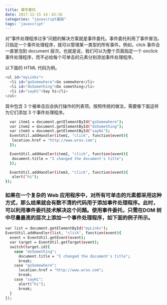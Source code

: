 ```yaml
---
title: 事件委托
date: 2017-12-15 14：43:16
categories: "javascript基础"
tags: 'javascript'
---
```

 对“事件处理程序过多”问题的解决方案就是事件委托。事件委托利用了事件冒泡，只指定一个事件处理程序，就可以管理某一类型的所有事件。例如，click 事件会一直冒泡到 document 层次。也就是说，我们可以为整个页面指定一个 onclick 事件处理程序，而不必给每个可单击的元素分别添加事件处理程序。
 <!-- more -->
以下面的 HTML 代码为例。
``` bash
<ul id="myLinks">
  <li id="goSomewhere">Go somewhere</li>
  <li id="doSomething">Do something</li>
  <li id="sayHi">Say hi</li>
</ul> 
```
 其中包含 3 个被单击后会执行操作的列表项。按照传统的做法，需要像下面这样为它们添加 3 个事件处理程序。

``` bash
  var item1 = document.getElementById("goSomewhere");
  var item2 = document.getElementById("doSomething");
  var item3 = document.getElementById("sayHi");
  EventUtil.addHandler(item1, "click", function(event){
   location.href = "http://www.wrox.com";
  });

  EventUtil.addHandler(item2, "click", function(event){
   document.title = "I changed the document's title";
  });

  EventUtil.addHandler(item3, "click", function(event){
   alert("hi");
}); 
```
### 如果在一个复杂的 Web 应用程序中，对所有可单击的元素都采用这种方式，那么结果就会有数不清的代码用于添加事件处理程序。此时，可以利用事件委托技术解决这个问题。使用事件委托，只需在DOM 树中尽量最高的层次上添加一个事件处理程序，如下面的例子所示。

``` bash
var list = document.getElementById("myLinks");
EventUtil.addHandler(list, "click", function(event){
  event = EventUtil.getEvent(event);
  var target = EventUtil.getTarget(event);
  switch(target.id){
    case "doSomething":
      document.title = "I changed the document's title";
      break;
    case "goSomewhere":
      location.href = "http://www.wrox.com";
      break;
    case "sayHi":
      alert("hi");
      break;
  }
});
```
